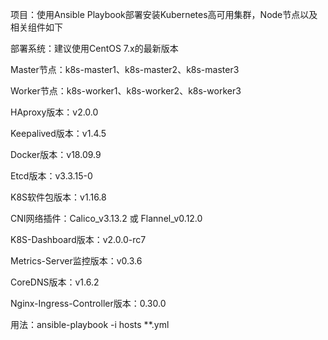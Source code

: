 项目：使用Ansible Playbook部署安装Kubernetes高可用集群，Node节点以及相关组件如下

部署系统：建议使用CentOS 7.x的最新版本

Master节点：k8s-master1、k8s-master2、k8s-master3

Worker节点：k8s-worker1、k8s-worker2、k8s-worker3

HAproxy版本：v2.0.0

Keepalived版本：v1.4.5

Docker版本：v18.09.9

Etcd版本：v3.3.15-0

K8S软件包版本：v1.16.8

CNI网络插件：Calico_v3.13.2 或 Flannel_v0.12.0

K8S-Dashboard版本：v2.0.0-rc7

Metrics-Server监控版本：v0.3.6

CoreDNS版本：v1.6.2

Nginx-Ingress-Controller版本：0.30.0

用法：ansible-playbook -i hosts **.yml

